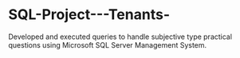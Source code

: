 # SQL-Project---Tenants-
Developed and executed queries to handle subjective type practical questions using Microsoft SQL Server Management System.
